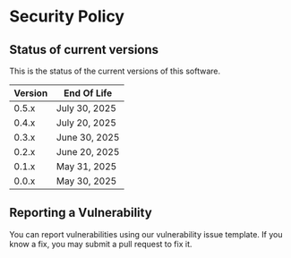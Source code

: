 # Security Policy

## Status of current versions

This is the status of the current versions of this software.

| Version | End Of Life
| ------- |  -------------- 
| 0.5.x   | July 30, 2025
| 0.4.x   | July 20, 2025
| 0.3.x   | June 30, 2025
| 0.2.x   | June 20, 2025
| 0.1.x   | May 31, 2025
| 0.0.x   | May 30, 2025

## Reporting a Vulnerability

You can report vulnerabilities using our vulnerability issue template. If you know a fix, you may submit a pull request to fix it.
